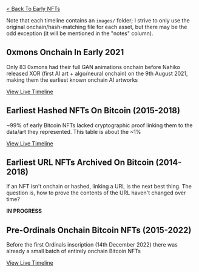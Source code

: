 [< Back To Early NFTs](../)

Note that each timeline contains an `images/` folder; I strive to only use the original onchain/hash-matching file for each asset, but there may be the odd exception (it will be mentioned in the "notes" column).

## 0xmons Onchain In Early 2021

Only 83 0xmons had their full GAN animations onchain before Nahiko released XOR (first AI art + algo/neural onchain) on the 9th August 2021, making them the earliest known onchain AI artworks

[View Live Timeline](https://dsgfn.com/early-nfts/timelines/0xmons-onchain-in-early-2021/)

## Earliest Hashed NFTs On Bitcoin (2015-2018)

~99% of early Bitcoin NFTs lacked cryptographic proof linking them to the data/art they represented. This table is about the ~1%

[View Live Timeline](https://dsgfn.com/early-nfts/timelines/earliest-hashed-nfts-on-bitcoin/)

## Earliest URL NFTs Archived On Bitcoin (2014-2018)

If an NFT isn't onchain or hashed, linking a URL is the next best thing. The question is, how to prove the contents of the URL haven't changed over time?

**IN PROGRESS**

<!-- [View Live Timeline](https://dsgfn.com/early-nfts/timelines/earliest-url-nfts-archived-on-bitcoin/) -->

## Pre-Ordinals Onchain Bitcoin NFTs (2015-2022)

Before the first Ordinals inscription (14th December 2022) there was already a small batch of entirely onchain Bitcoin NFTs

[View Live Timeline](https://dsgfn.com/early-nfts/timelines/pre-ordinals-onchain-bitcoin-nfts/)
